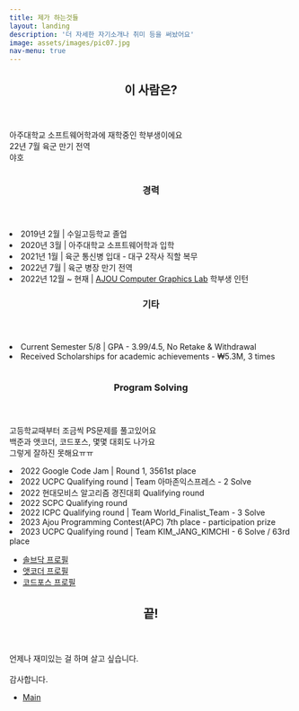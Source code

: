 ```yaml
---
title: 제가 하는것들
layout: landing
description: '더 자세한 자기소개나 취미 등을 써놨어요'
image: assets/images/pic07.jpg
nav-menu: true
---
```


<!-- Main -->
<div id="main">

<!-- One -->
<section id="one">
	<div class="inner">
		<header class="major">
			<h2>이 사람은?</h2>
		</header>
		<p>
		아주대학교 소프트웨어학과에 재학중인 학부생이에요<br>
		22년 7월 육군 만기 전역<br>
		야호
		</p>
	</div>
</section>

<!-- Two -->
<section id="two" class="spotlights">
	<section>
		<a class="image">
			<img src="{% link assets/images/pic08.jpg %}" alt="" data-position="center center" />
		</a>
		<div class="content">
			<div class="inner">
				<header class="major">
					<h3>경력</h3>
				</header>
				<p>
				<li>
				2019년 2월 | 수일고등학교 졸업
				</li>
				<li>
				2020년 3월 | 아주대학교 소프트웨어학과 입학
				</li>
				<li>
				2021년 1월 | 육군 통신병 입대 - 대구 2작사 직할 복무
				</li>
				<li>
				2022년 7월 | 육군 병장 만기 전역
				</li>
				<li>
				2022년 12월 ~ 현재 | <a href = "http://cgl.ajou.ac.kr">AJOU Computer Graphics Lab</a> 학부생 인턴
				</li>
				</p>
				<header class="major">
					<h3>기타</h3>
				</header>
				<p>
				<li>
				Current Semester 5/8 | GPA - 3.99/4.5, No Retake & Withdrawal
				</li>
				<li>
				Received Scholarships for academic achievements - ₩5.3M, 3 times
				</li>
				</p>
			</div>
		</div>
	</section>
	<section>
		<a class="image">
			<img src="{% link assets/images/pic09.jpg %}" alt="" data-position="top center" />
		</a>
		<div class="content">
			<div class="inner">
				<header class="major">
					<h3>Program Solving</h3>
				</header>
				<p>
				고등학교때부터 조금씩 PS문제를 풀고있어요<br>
				백준과 앳코더, 코드포스, 몇몇 대회도 나가요<br>
				그렇게 잘하진 못해요ㅠㅠ
				<li>
				2022 Google Code Jam | Round 1, 3561st place
				</li>
				<li>
				2022 UCPC Qualifying round | Team 아마존익스프레스 - 2 Solve
				</li>
				<li>
				2022 현대모비스 알고리즘 경진대회 Qualifying round
				</li>
				<li>
				2022 SCPC Qualifying round
				</li>
				<li>
				2022 ICPC Qualifying round | Team World_Finalist_Team - 3 Solve
				</li>
				<li>
				2023 Ajou Programming Contest(APC) 7th place - participation prize
				</li>
				<li>
				2023 UCPC Qualifying round | Team KIM_JANG_KIMCHI - 6 Solve / 63rd place
				</li>
				</p>
				<ul class="actions">
					<li><a href="https://solved.ac/profile/dbrua1222" class="button">솔브닥 프로필</a></li>
					<li><a href="https://atcoder.jp/users/RyuZU_" class="button">앳코더 프로필</a></li>
					<li><a href="https://codeforces.com/profile/RyuZU" class="button">코드포스 프로필</a></li>
				</ul>
			</div>
		</div>
	</section>
	<!-- <section>
		<a class="image">
			<img src="{% link assets/images/pic10.gif %}" alt="" data-position="25% 25%" />
		</a>
		<div class="content">
			<div class="inner">
				<header class="major">
					<h3>게임</h3>
				</header>
				<p>
				주로 리듬게임과 액션 게임을 해요...<br>
				</p>
				<ul class="actions">
					<li><a href="http://steamcommunity.com/id/dbrua2000" class="button">RyuZU의 Steam 프로필</a></li>
				</ul>
			</div>
		</div>
	</section> -->
</section>

<!-- Three -->
<section id="three">
	<div class="inner">
		<header class="major">
			<h2>끝!</h2>
		</header>
		<p>
		언제나 재미있는 걸 하며 살고 싶습니다.
		<br>
		<br>
		감사합니다.</p>
		<ul class="actions">
			<li><a href="{{ "" | absolute_url }}/" class="button next">Main</a></li>
		</ul>
	</div>
</section>

</div>
